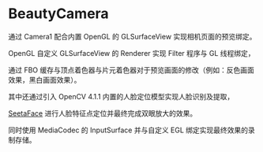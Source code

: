 # BeautyCamera

通过 Camera1 配合内置 OpenGL 的 GLSurfaceView 实现相机页面的预览绑定。

OpenGL 自定义 GLSurfaceView 的 Renderer 实现 Filter 程序与 GL 线程绑定，

通过 FBO 缓存与顶点着色器与片元着色器对于预览画面的修改（例如：反色画面效果，黑白画面效果）。

其中还通过引入 OpenCV 4.1.1 内置的人脸定位模型实现人脸识别及提取，

[SeetaFace](https://github.com/seetaface/SeetaFaceEngine) 进行人脸特征点定位并最终完成双眼放大的效果。

同时使用 MediaCodec 的 InputSurface 并与自定义 EGL 绑定实现最终效果的录制存储。